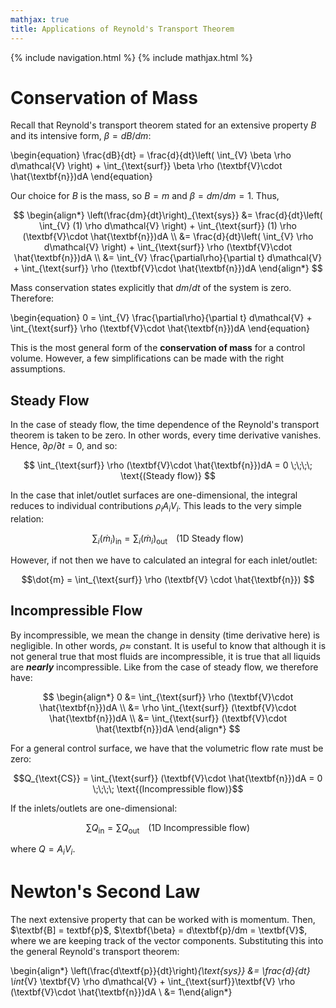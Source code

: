 ```yaml
---
mathjax: true
title: Applications of Reynold's Transport Theorem
---
```

{% include navigation.html %}
{% include mathjax.html %}

# Conservation of Mass

Recall that Reynold's transport theorem stated for an extensive property $B$ and its intensive form, $\beta = dB/dm$:

\begin{equation} \frac{dB}{dt} = \frac{d}{dt}\left( \int_{V} \beta \rho d\mathcal{V} \right) + \int_{\text{surf}} \beta \rho (\textbf{V}\cdot \hat{\textbf{n}})dA \end{equation}

Our choice for $B$ is the mass, so $B=m$ and $\beta=dm/dm=1$. Thus,

$$ \begin{align*} \left(\frac{dm}{dt}\right)_{\text{sys}} &= \frac{d}{dt}\left( \int_{V} (1) \rho d\mathcal{V} \right) + \int_{\text{surf}} (1) \rho (\textbf{V}\cdot \hat{\textbf{n}})dA \\
&= \frac{d}{dt}\left( \int_{V} \rho d\mathcal{V} \right) + \int_{\text{surf}} \rho (\textbf{V}\cdot \hat{\textbf{n}})dA \\
&= \int_{V} \frac{\partial\rho}{\partial t} d\mathcal{V} + \int_{\text{surf}} \rho (\textbf{V}\cdot \hat{\textbf{n}})dA \end{align*} $$

Mass conservation states explicitly that $dm/dt$ of the system is zero. Therefore:

\begin{equation} 0 = \int_{V} \frac{\partial\rho}{\partial t} d\mathcal{V} + \int_{\text{surf}} \rho (\textbf{V}\cdot \hat{\textbf{n}})dA \end{equation}

This is the most general form of the **conservation of mass** for a control volume. However, a few simplifications can be made with the right assumptions.

## Steady Flow

In the case of steady flow, the time dependence of the Reynold's transport theorem is taken to be zero. In other words, every time derivative vanishes. Hence, $\partial \rho /\partial t = 0$, and so:

$$ \int_{\text{surf}} \rho (\textbf{V}\cdot \hat{\textbf{n}})dA = 0 \;\;\;\; \text{(Steady flow)} $$

In the case that inlet/outlet surfaces are one-dimensional, the integral reduces to individual contributions $\rho_{i}A_{i}V_{i}$. This leads to the very simple relation:

$$ \sum_{i} (\dot{m}_{i})_{\text{in}} = \sum_{i} (\dot{m}_{i})_{\text{out}} \;\;\;\; \text{(1D Steady flow)} $$

However, if not then we have to calculated an integral for each inlet/outlet:

$$\dot{m} = \int_{\text{surf}} \rho (\textbf{V} \cdot \hat{\textbf{n}}) $$

## Incompressible Flow

By incompressible, we mean the change in density (time derivative here) is negligible. In other words, $\rho \approx$ constant. It is useful to know that although it is not general true that most fluids are incompressible, it is true that all liquids are ***nearly*** incompressible. Like from the case of steady flow, we therefore have:

$$ \begin{align*} 0 &= \int_{\text{surf}} \rho (\textbf{V}\cdot \hat{\textbf{n}})dA \\
&= \rho \int_{\text{surf}} (\textbf{V}\cdot \hat{\textbf{n}})dA \\
&= \int_{\text{surf}} (\textbf{V}\cdot \hat{\textbf{n}})dA \end{align*} $$

For a general control surface, we have that the volumetric flow rate must be zero:

$$Q_{\text{CS}} = \int_{\text{surf}} (\textbf{V}\cdot \hat{\textbf{n}})dA = 0 \;\;\;\; \text{(Incompressible flow)}$$

If the inlets/outlets are one-dimensional:

$$ \sum Q_{\text{in}} = \sum Q_{\text{out}} \;\;\;\; \text{(1D Incompressible flow)}$$

where $Q = A_{i}V_{i}$.

# Newton's Second Law

The next extensive property that can be worked with is momentum. Then, $\textbf{B] = textbf{p}$, $\textbf{\beta} = d\textbf{p}/dm = \textbf{V}$, where we are keeping track of the vector components. Substituting this into the general Reynold's transport theorem:

\begin{align*} \left(\frac{d\textf{p}}{dt}\right)_{\text{sys}} &= \frac{d}{dt} \int_{V} \textbf{V} \rho d\mathcal{V} + \int_{\text{surf}}\textbf{V} \rho (\textbf{V}\cdot \hat{\textbf{n}})dA \\
&= 1\end{align*}
